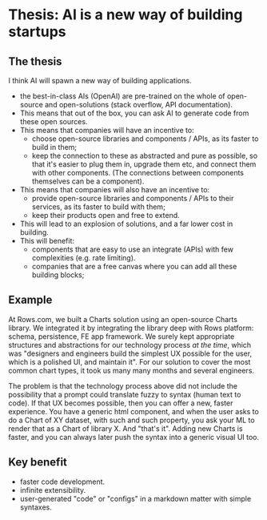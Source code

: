# Thesis: AI is a new way of building startups

## The thesis

I think AI will spawn a new way of building applications. 

- the best-in-class AIs (OpenAI) are pre-trained on the whole of open-source and open-solutions (stack overflow, API documentation).
- This means that out of the box, you can ask AI to generate code from these open sources.
- This means that companies will have an incentive to:
    - choose open-source libraries and components / APIs, as its faster to build in them;
    - keep the connection to these as abstracted and pure as possible, so that it's easier to plug them in, upgrade them etc, and connect them with other components. (The connections between components themselves can be a component).
- This means that companies will also have an incentive to:
    - provide open-source libraries and components / APIs to their services, as its faster to build with them;
    - keep their products open and free to extend.
- This will lead to an explosion of solutions, and a far lower cost in building.
- This will benefit:
    - components that are easy to use an integrate (APIs) with few complexities (e.g. rate limiting).
    - companies that are a free canvas where you can add all these building blocks;

## Example

At Rows.com, we built a Charts solution using an open-source Charts library. We integrated it by integrating the library deep with Rows platform: schema, persistence, FE app framework. We surely kept appropriate structures and abstractions for our technology process _at the time_, which was "designers and engineers build the simplest UX possible for the user, which is a polished UI, and maintain it". For our solution to cover the most common chart types, it took us many many months and several engineers.

The problem is that the technology process above did not include the possibility that a prompt could translate fuzzy to syntax (human text to code). If that UX becomes possible, then you can offer a new, faster experience. You have a generic html component, and when the user asks to do a Chart of XY dataset, with such and such property, you ask your ML to render that as a Chart of library X. And "that's it". Adding new Charts is faster, and you can always later push the syntax into a generic visual UI too.

## Key benefit

- faster code development.
- infinite extensibility.
- user-generated "code" or "configs" in a markdown matter with simple syntaxes.
